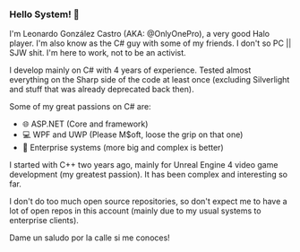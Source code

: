 ### Hello System! 👋

I'm Leonardo González Castro (AKA: @OnlyOnePro), a very good Halo player. I'm also know as the C# guy with some of my friends. 
I don't so PC || SJW shit. I'm here to work, not to be an activist. 

I develop mainly on C# with 4 years of experience. Tested almost everything on the Sharp side of the code at least once (excluding Silverlight and stuff that was already deprecated back then). 

Some of my great passions on C# are:

- 🌐 ASP.NET (Core and framework)
- 💻 WPF and UWP (Please M$oft, loose the grip on that one) 
- 🔑 Enterprise systems (more big and complex is better)

I started with C++ two years ago, mainly for Unreal Engine 4 video game development (my greatest passion). It has been complex and interesting so far.

I don't do too much open source repositories, so don't expect me to have a lot of open repos in this account (mainly due to my usual systems to enterprise clients).

Dame un saludo por la calle si me conoces!

<!--
**OnlyOnePro/OnlyOnePro** is a ✨ _special_ ✨ repository because its `README.md` (this file) appears on your GitHub profile.

Here are some ideas to get you started:

- 🔭 I’m currently working on ...
- 🌱 I’m currently learning ...
- 👯 I’m looking to collaborate on ...
- 🤔 I’m looking for help with ...
- 💬 Ask me about ...
- 📫 How to reach me: ...
- 😄 Pronouns: ...
- ⚡ Fun fact: ...
-->
